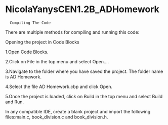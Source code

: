 # NicolaYanysCEN1.2B_ADHomework

      Compiling The Code
There are multiple methods for compiling and running this code:

  Opening the project in Code Blocks

1.Open Code Blocks. 

2.Click on File in the top menu and select Open.... 

3.Navigate to the folder where you have saved the project. The folder name is AD Homework. 

4.Select the file AD Homework.cbp and click Open.

5.Once the project is loaded, click on Build in the top menu and select Build and Run.

  In any compatible IDE, create a blank project and import the following files:main.c, book_division.c and book_division.h.
